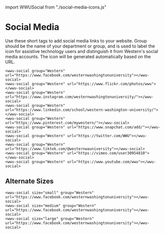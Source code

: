 import WWUSocial from "./social-media-icons.js"

# Social Media
Use these short tags to add social media links to your website. Group should be the name of your department or group, and is used to label the icon for assistive technology users and distinguish it from Western's social media accounts. The icon will be generated automatically based on the URL.

<wwu-social group="Western" url="https://www.facebook.com/westernwashingtonuniversity"></wwu-social>
<wwu-social group="Western" url="https://www.flickr.com/photos/wwu"></wwu-social>
<wwu-social group="Western" url="https://www.instagram.com/westernwashingtonuniversity/"></wwu-social>
<wwu-social group="Western" url="https://www.linkedin.com/school/western-washington-university/"></wwu-social>
<wwu-social group="Western" url="https://www.pinterest.com/mywestern/"></wwu-social>
<wwu-social group="Western" url="https://www.snapchat.com/add/"></wwu-social>
<wwu-social group="Western" url="https://twitter.com/WWU"></wwu-social>
<wwu-social group="Western" url="https://www.tiktok.com/@westernwauniversity"></wwu-social>
<wwu-social group="Western" url="https://vimeo.com/user30954810"></wwu-social>
<wwu-social group="Western" url="https://www.youtube.com/wwu"></wwu-social>

```
<wwu-social group="Western" url="https://www.facebook.com/westernwashingtonuniversity"></wwu-social>
<wwu-social group="Western" url="https://www.flickr.com/photos/wwu"></wwu-social>
<wwu-social group="Western" url="https://www.instagram.com/westernwashingtonuniversity/"></wwu-social>
<wwu-social group="Western" url="https://www.linkedin.com/school/western-washington-university/"></wwu-social>
<wwu-social group="Western" url="https://www.pinterest.com/mywestern/"></wwu-social>
<wwu-social group="Western" url="https://www.snapchat.com/add/"></wwu-social>
<wwu-social group="Western" url="https://twitter.com/WWU"></wwu-social>
<wwu-social group="Western" url="https://www.tiktok.com/@westernwauniversity"></wwu-social>
<wwu-social group="Western" url="https://vimeo.com/user30954810"></wwu-social>
<wwu-social group="Western" url="https://www.youtube.com/wwu"></wwu-social>
```

## Alternate Sizes
<wwu-social size="small" group="Western" url="https://www.facebook.com/westernwashingtonuniversity"></wwu-social>
<wwu-social size="medium" group="Western" url="https://www.facebook.com/westernwashingtonuniversity"></wwu-social>
<wwu-social size="large" group="Western" url="https://www.facebook.com/westernwashingtonuniversity"></wwu-social>

```
<wwu-social size="small" group="Western" url="https://www.facebook.com/westernwashingtonuniversity"></wwu-social>
<wwu-social size="medium" group="Western" url="https://www.facebook.com/westernwashingtonuniversity"></wwu-social>
<wwu-social size="large" group="Western" url="https://www.facebook.com/westernwashingtonuniversity"></wwu-social>
```
